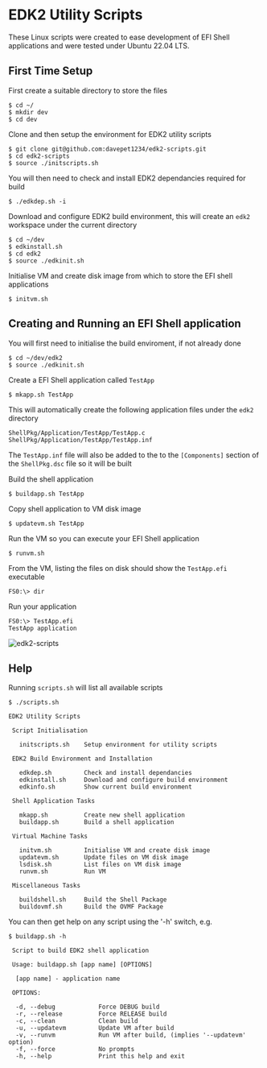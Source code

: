 # EDK2 Utility Scripts

These Linux scripts were created to ease development of EFI Shell applications and were tested under Ubuntu 22.04 LTS.

## First Time Setup

First create a suitable directory to store the files

```
$ cd ~/
$ mkdir dev
$ cd dev
```

Clone and then setup the environment for EDK2 utility scripts

```
$ git clone git@github.com:davepet1234/edk2-scripts.git
$ cd edk2-scripts
$ source ./initscripts.sh
```

You will then need to check and install EDK2 dependancies required for build

```
$ ./edkdep.sh -i
```

Download and configure EDK2 build environment, this will create an `edk2` workspace under the current directory

```
$ cd ~/dev
$ edkinstall.sh
$ cd edk2
$ source ./edkinit.sh
```

Initialise VM and create disk image from which to store the EFI shell applications

```
$ initvm.sh
```

## Creating and Running an EFI Shell application

You will first need to initialise the build enviroment, if not already done

```
$ cd ~/dev/edk2
$ source ./edkinit.sh
```

Create a EFI Shell application called `TestApp`

```
$ mkapp.sh TestApp
```

This will automatically create the following application files under the `edk2` directory

```
ShellPkg/Application/TestApp/TestApp.c
ShellPkg/Application/TestApp/TestApp.inf
```

The `TestApp.inf` file will also be added to the to the `[Components]` section of the `ShellPkg.dsc` file so it will be built

Build the shell application

```
$ buildapp.sh TestApp
```

Copy shell application to VM disk image

```
$ updatevm.sh TestApp
```

Run the VM so you can execute your EFI Shell application

```
$ runvm.sh
```

From the VM, listing the files on disk should show the `TestApp.efi` executable

```
FS0:\> dir
```

Run your application

```
FS0:\> TestApp.efi
TestApp application
```

![edk2-scripts](/screenshots/Ubuntu.jpg?raw=true "Ubuntu")

## Help

Running `scripts.sh` will list all available scripts

```
$ ./scripts.sh

EDK2 Utility Scripts

 Script Initialisation

   initscripts.sh    Setup environment for utility scripts

 EDK2 Build Environment and Installation

   edkdep.sh         Check and install dependancies
   edkinstall.sh     Download and configure build environment
   edkinfo.sh        Show current build environment

 Shell Application Tasks

   mkapp.sh          Create new shell application
   buildapp.sh       Build a shell application

 Virtual Machine Tasks

   initvm.sh         Initialise VM and create disk image
   updatevm.sh       Update files on VM disk image
   lsdisk.sh         List files on VM disk image
   runvm.sh          Run VM

 Miscellaneous Tasks

   buildshell.sh     Build the Shell Package
   buildovmf.sh      Build the OVMF Package
```

You can then get help on any script using the '-h' switch, e.g.

```
$ buildapp.sh -h

 Script to build EDK2 shell application

 Usage: buildapp.sh [app name] [OPTIONS]

  [app name] - application name

 OPTIONS:

  -d, --debug            Force DEBUG build
  -r, --release          Force RELEASE build
  -c, --clean            Clean build
  -u, --updatevm         Update VM after build
  -v, --runvm            Run VM after build, (implies '--updatevm' option)
  -f, --force            No prompts
  -h, --help             Print this help and exit
```

